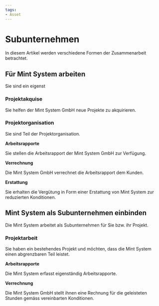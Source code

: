```yaml
---
tags:
- Asset
---
```


# Subunternehmen

In diesem Artikel werden verschiedene Formen der Zusammenarbeit betrachtet.

## Für Mint System arbeiten

Sie sind ein eigenst

### Projektakquise

Sie helfen der Mint System GmbH neue Projekte zu akquirieren.

### Projektorganisation

Sie sind Teil der Projektorganisation.

**Arbeitsrapporte**

Sie stellen die Arbeitsrapport der Mint System GmbH zur Verfügung.

**Verrechnung**

Die Mint System GmbH verrechnet die Arbeitsrapport dem Kunden.

**Erstattung**

Sie erhalten die Vergütung in Form einer Erstattung von Mint System zur reduzierten Konditionen.

## Mint System als Subunternehmen einbinden

Die Mint System arbeitet als Subunternehmen für Sie bzw. ihr Projekt.

### Projektarbeit

Sie haben ein bestehendes Projekt und möchten, dass die Mint System einen abgrenzbaren Teil leistet.

**Arbeitsrapporte**

Die Mint System erfasst eigenständig Arbeitsrapporte.

**Verrechnung**

Die Mint System GmbH stellt ihnen eine Rechnung für die geleisteten Stunden gemäss vereinbarten Konditionen.